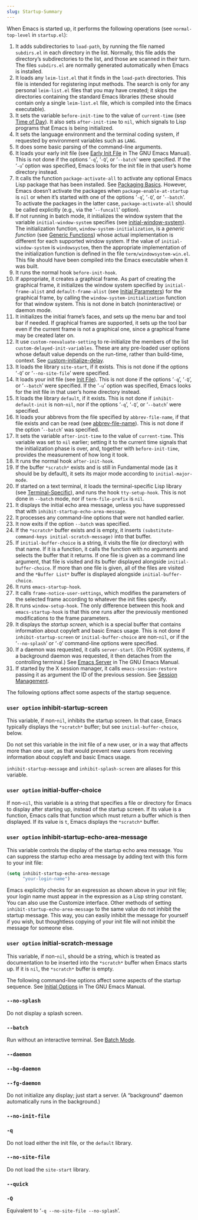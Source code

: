 ```yaml
---
slug: Startup-Summary
---
```


When Emacs is started up, it performs the following operations (see `normal-top-level` in `startup.el`):

1.  It adds subdirectories to `load-path`, by running the file named `subdirs.el` in each directory in the list. Normally, this file adds the directory’s subdirectories to the list, and those are scanned in their turn. The files `subdirs.el` are normally generated automatically when Emacs is installed.
2.  It loads any `leim-list.el` that it finds in the `load-path` directories. This file is intended for registering input methods. The search is only for any personal `leim-list.el` files that you may have created; it skips the directories containing the standard Emacs libraries (these should contain only a single `leim-list.el` file, which is compiled into the Emacs executable).
3.  It sets the variable `before-init-time` to the value of `current-time` (see [Time of Day](Time-of-Day)). It also sets `after-init-time` to `nil`, which signals to Lisp programs that Emacs is being initialized.
4.  It sets the language environment and the terminal coding system, if requested by environment variables such as `LANG`.
5.  It does some basic parsing of the command-line arguments.
6.  It loads your early init file (see [Early Init File](https://www.gnu.org/software/emacs/manual/html_mono/emacs.html#Early-Init-File) in The GNU Emacs Manual). This is not done if the options ‘`-q`’, ‘`-Q`’, or ‘`--batch`’ were specified. If the ‘`-u`’ option was specified, Emacs looks for the init file in that user’s home directory instead.
7.  It calls the function `package-activate-all` to activate any optional Emacs Lisp package that has been installed. See [Packaging Basics](Packaging-Basics). However, Emacs doesn’t activate the packages when `package-enable-at-startup` is `nil` or when it’s started with one of the options ‘`-q`’, ‘`-Q`’, or ‘`--batch`’. To activate the packages in the latter case, `package-activate-all` should be called explicitly (e.g., via the ‘`--funcall`’ option).
8.  If not running in batch mode, it initializes the window system that the variable `initial-window-system` specifies (see [initial-window-system](Window-Systems)). The initialization function, `window-system-initialization`, is a *generic function* (see [Generic Functions](Generic-Functions)) whose actual implementation is different for each supported window system. If the value of `initial-window-system` is `windowsystem`, then the appropriate implementation of the initialization function is defined in the file `term/windowsystem-win.el`. This file should have been compiled into the Emacs executable when it was built.
9.  It runs the normal hook `before-init-hook`.
10. If appropriate, it creates a graphical frame. As part of creating the graphical frame, it initializes the window system specified by `initial-frame-alist` and `default-frame-alist` (see [Initial Parameters](Initial-Parameters)) for the graphical frame, by calling the `window-system-initialization` function for that window system. This is not done in batch (noninteractive) or daemon mode.
11. It initializes the initial frame’s faces, and sets up the menu bar and tool bar if needed. If graphical frames are supported, it sets up the tool bar even if the current frame is not a graphical one, since a graphical frame may be created later on.
12. It use `custom-reevaluate-setting` to re-initialize the members of the list `custom-delayed-init-variables`. These are any pre-loaded user options whose default value depends on the run-time, rather than build-time, context. See [custom-initialize-delay](Building-Emacs).
13. It loads the library `site-start`, if it exists. This is not done if the options ‘`-Q`’ or ‘`--no-site-file`’ were specified.
14. It loads your init file (see [Init File](Init-File)). This is not done if the options ‘`-q`’, ‘`-Q`’, or ‘`--batch`’ were specified. If the ‘`-u`’ option was specified, Emacs looks for the init file in that user’s home directory instead.
15. It loads the library `default`, if it exists. This is not done if `inhibit-default-init` is non-`nil`, nor if the options ‘`-q`’, ‘`-Q`’, or ‘`--batch`’ were specified.
16. It loads your abbrevs from the file specified by `abbrev-file-name`, if that file exists and can be read (see [abbrev-file-name](Abbrev-Files)). This is not done if the option ‘`--batch`’ was specified.
17. It sets the variable `after-init-time` to the value of `current-time`. This variable was set to `nil` earlier; setting it to the current time signals that the initialization phase is over, and, together with `before-init-time`, provides the measurement of how long it took.
18. It runs the normal hook `after-init-hook`.
19. If the buffer `*scratch*` exists and is still in Fundamental mode (as it should be by default), it sets its major mode according to `initial-major-mode`.
20. If started on a text terminal, it loads the terminal-specific Lisp library (see [Terminal-Specific](Terminal_002dSpecific)), and runs the hook `tty-setup-hook`. This is not done in `--batch` mode, nor if `term-file-prefix` is `nil`.
21. It displays the initial echo area message, unless you have suppressed that with `inhibit-startup-echo-area-message`.
22. It processes any command-line options that were not handled earlier.
23. It now exits if the option `--batch` was specified.
24. If the `*scratch*` buffer exists and is empty, it inserts `(substitute-command-keys initial-scratch-message)` into that buffer.
25. If `initial-buffer-choice` is a string, it visits the file (or directory) with that name. If it is a function, it calls the function with no arguments and selects the buffer that it returns. If one file is given as a command line argument, that file is visited and its buffer displayed alongside `initial-buffer-choice`. If more than one file is given, all of the files are visited and the `*Buffer List*` buffer is displayed alongside `initial-buffer-choice`.
26. It runs `emacs-startup-hook`.
27. It calls `frame-notice-user-settings`, which modifies the parameters of the selected frame according to whatever the init files specify.
28. It runs `window-setup-hook`. The only difference between this hook and `emacs-startup-hook` is that this one runs after the previously mentioned modifications to the frame parameters.
29. It displays the *startup screen*, which is a special buffer that contains information about copyleft and basic Emacs usage. This is not done if `inhibit-startup-screen` or `initial-buffer-choice` are non-`nil`, or if the ‘`--no-splash`’ or ‘`-Q`’ command-line options were specified.
30. If a daemon was requested, it calls `server-start`. (On POSIX systems, if a background daemon was requested, it then detaches from the controlling terminal.) See [Emacs Server](https://www.gnu.org/software/emacs/manual/html_mono/emacs.html#Emacs-Server) in The GNU Emacs Manual.
31. If started by the X session manager, it calls `emacs-session-restore` passing it as argument the ID of the previous session. See [Session Management](Session-Management).

The following options affect some aspects of the startup sequence.

### <span className="tag useroption">`user option`</span> **inhibit-startup-screen**

This variable, if non-`nil`, inhibits the startup screen. In that case, Emacs typically displays the `*scratch*` buffer; but see `initial-buffer-choice`, below.

Do not set this variable in the init file of a new user, or in a way that affects more than one user, as that would prevent new users from receiving information about copyleft and basic Emacs usage.

`inhibit-startup-message` and `inhibit-splash-screen` are aliases for this variable.

### <span className="tag useroption">`user option`</span> **initial-buffer-choice**

If non-`nil`, this variable is a string that specifies a file or directory for Emacs to display after starting up, instead of the startup screen. If its value is a function, Emacs calls that function which must return a buffer which is then displayed. If its value is `t`, Emacs displays the `*scratch*` buffer.

### <span className="tag useroption">`user option`</span> **inhibit-startup-echo-area-message**

This variable controls the display of the startup echo area message. You can suppress the startup echo area message by adding text with this form to your init file:

```lisp
(setq inhibit-startup-echo-area-message
      "your-login-name")
```

Emacs explicitly checks for an expression as shown above in your init file; your login name must appear in the expression as a Lisp string constant. You can also use the Customize interface. Other methods of setting `inhibit-startup-echo-area-message` to the same value do not inhibit the startup message. This way, you can easily inhibit the message for yourself if you wish, but thoughtless copying of your init file will not inhibit the message for someone else.

### <span className="tag useroption">`user option`</span> **initial-scratch-message**

This variable, if non-`nil`, should be a string, which is treated as documentation to be inserted into the `*scratch*` buffer when Emacs starts up. If it is `nil`, the `*scratch*` buffer is empty.

The following command-line options affect some aspects of the startup sequence. See [Initial Options](https://www.gnu.org/software/emacs/manual/html_mono/emacs.html#Initial-Options) in The GNU Emacs Manual.

### `--no-splash`

Do not display a splash screen.

### `--batch`

Run without an interactive terminal. See [Batch Mode](Batch-Mode).

### `--daemon`

### `--bg-daemon`

### `--fg-daemon`

Do not initialize any display; just start a server. (A “background" daemon automatically runs in the background.)

### `--no-init-file`

### `-q`

Do not load either the init file, or the `default` library.

### `--no-site-file`

Do not load the `site-start` library.

### `--quick`

### `-Q`

Equivalent to ‘`-q --no-site-file --no-splash`’.
